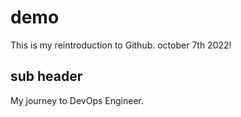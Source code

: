 # demo

This is my reintroduction to Github. october 7th 2022!

## sub header

My journey to DevOps Engineer.
